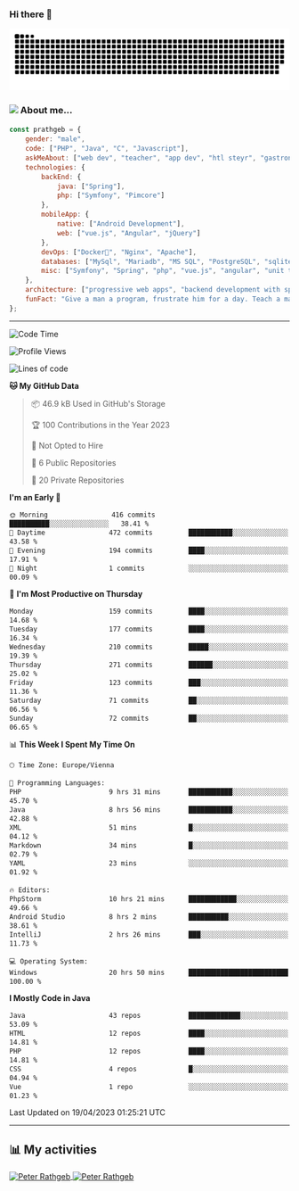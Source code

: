 ### Hi there 👋

<div align="center">
  <img  src="https://github.com/1999AZZAR/1999AZZAR/blob/main/resources/img/grid-snake.svg"
       alt="snake" />
</div>

### <img src="https://media.giphy.com/media/VgCDAzcKvsR6OM0uWg/giphy.gif" width="50"> About me...  

```javascript
const prathgeb = {
    gender: "male",
    code: ["PHP", "Java", "C", "Javascript"],
    askMeAbout: ["web dev", "teacher", "app dev", "htl steyr", "gastronaut"],
    technologies: {
        backEnd: {
            java: ["Spring"],
            php: ["Symfony", "Pimcore"]
        },
        mobileApp: {
            native: ["Android Development"],
            web: ["vue.js", "Angular", "jQuery"]
        },
        devOps: ["Docker🐳", "Nginx", "Apache"],
        databases: ["MySql", "Mariadb", "MS SQL", "PostgreSQL", "sqlite"],
        misc: ["Symfony", "Spring", "php", "vue.js", "angular", "unit testing", "ci/cd using github actions"]
    },
    architecture: ["progressive web apps", "backend development with spring", "backend development with symfony"],
    funFact: "Give a man a program, frustrate him for a day. Teach a man to program, frustrate him for a lifetime."
};
```

---
<!--START_SECTION:waka-->
![Code Time](http://img.shields.io/badge/Code%20Time-188%20hrs%202%20mins-blue)

![Profile Views](http://img.shields.io/badge/Profile%20Views-0-blue)

![Lines of code](https://img.shields.io/badge/From%20Hello%20World%20I%27ve%20Written-2.5%20million%20lines%20of%20code-blue)

**🐱 My GitHub Data** 

> 📦 46.9 kB Used in GitHub's Storage 
 > 
> 🏆 100 Contributions in the Year 2023
 > 
> 🚫 Not Opted to Hire
 > 
> 📜 6 Public Repositories 
 > 
> 🔑 20 Private Repositories 
 > 
**I'm an Early 🐤** 

```text
🌞 Morning                416 commits         ██████████░░░░░░░░░░░░░░░   38.41 % 
🌆 Daytime                472 commits         ███████████░░░░░░░░░░░░░░   43.58 % 
🌃 Evening                194 commits         ████░░░░░░░░░░░░░░░░░░░░░   17.91 % 
🌙 Night                  1 commits           ░░░░░░░░░░░░░░░░░░░░░░░░░   00.09 % 
```
📅 **I'm Most Productive on Thursday** 

```text
Monday                   159 commits         ████░░░░░░░░░░░░░░░░░░░░░   14.68 % 
Tuesday                  177 commits         ████░░░░░░░░░░░░░░░░░░░░░   16.34 % 
Wednesday                210 commits         █████░░░░░░░░░░░░░░░░░░░░   19.39 % 
Thursday                 271 commits         ██████░░░░░░░░░░░░░░░░░░░   25.02 % 
Friday                   123 commits         ███░░░░░░░░░░░░░░░░░░░░░░   11.36 % 
Saturday                 71 commits          ██░░░░░░░░░░░░░░░░░░░░░░░   06.56 % 
Sunday                   72 commits          ██░░░░░░░░░░░░░░░░░░░░░░░   06.65 % 
```


📊 **This Week I Spent My Time On** 

```text
🕑︎ Time Zone: Europe/Vienna

💬 Programming Languages: 
PHP                      9 hrs 31 mins       ███████████░░░░░░░░░░░░░░   45.70 % 
Java                     8 hrs 56 mins       ███████████░░░░░░░░░░░░░░   42.88 % 
XML                      51 mins             █░░░░░░░░░░░░░░░░░░░░░░░░   04.12 % 
Markdown                 34 mins             █░░░░░░░░░░░░░░░░░░░░░░░░   02.79 % 
YAML                     23 mins             ░░░░░░░░░░░░░░░░░░░░░░░░░   01.92 % 

🔥 Editors: 
PhpStorm                 10 hrs 21 mins      ████████████░░░░░░░░░░░░░   49.66 % 
Android Studio           8 hrs 2 mins        ██████████░░░░░░░░░░░░░░░   38.61 % 
IntelliJ                 2 hrs 26 mins       ███░░░░░░░░░░░░░░░░░░░░░░   11.73 % 

💻 Operating System: 
Windows                  20 hrs 50 mins      █████████████████████████   100.00 % 
```

**I Mostly Code in Java** 

```text
Java                     43 repos            █████████████░░░░░░░░░░░░   53.09 % 
HTML                     12 repos            ████░░░░░░░░░░░░░░░░░░░░░   14.81 % 
PHP                      12 repos            ████░░░░░░░░░░░░░░░░░░░░░   14.81 % 
CSS                      4 repos             █░░░░░░░░░░░░░░░░░░░░░░░░   04.94 % 
Vue                      1 repo              ░░░░░░░░░░░░░░░░░░░░░░░░░   01.23 % 
```




 Last Updated on 19/04/2023 01:25:21 UTC
<!--END_SECTION:waka-->

---
  ## 📊 My activities
  <a href="https://github.com/prathgeb">
    <img width=450 height=170 align="center" alt="Peter Rathgeb" src="https://github-readme-stats.vercel.app/api?username=prathgeb&include_all_commits=true&count_private=true&theme=midnight-purple&show_icons=true&bg_color=0D1117&hide_border=true" />
  </a>
  <a href="https://github.com/prathgeb">
    <img align="center" alt="Peter Rathgeb" src="https://github-readme-stats.vercel.app/api/top-langs/?username=prathgeb&include_all_commits=true&count_private=true&theme=midnight-purple&show_icons=true&layout=compact&bg_color=0D1117&hide_border=true" />
  </a>
